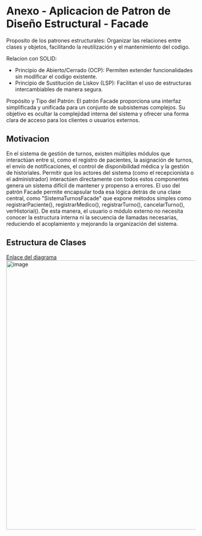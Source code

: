 # Anexo - Aplicacion de Patron de Diseño Estructural - Facade

Proposito de los patrones estructurales: Organizar las relaciones entre clases y objetos, facilitando la reutilización y el mantenimiento del codigo.

Relacion con SOLID:
* Principio de Abierto/Cerrado (OCP): Permiten extender funcionalidades sin modificar el codigo existente.
* Principio de Sustitución de Liskov (LSP): Facilitan el uso de estructuras intercambiables de manera segura.

Propósito  y  Tipo  del  Patrón:  El patrón Facade proporciona una interfaz simplificada y unificada para un conjunto de subsistemas complejos. Su objetivo es ocultar la complejidad interna del sistema y ofrecer una forma clara de acceso para los clientes o usuarios externos.

## Motivacion
En el sistema de gestión de turnos, existen múltiples módulos que interactúan entre sí, como el registro de pacientes, la asignación de turnos, el envío de notificaciones, el control de disponibilidad médica y la gestión de historiales. Permitir que los actores del sistema (como el recepcionista o el administrador) interactúen directamente con todos estos componentes genera un sistema difícil de mantener y propenso a errores. El uso del patrón Facade permite encapsular toda esa lógica detrás de una clase central, como "SistemaTurnosFacade" que expone métodos simples como registrarPaciente(), registrarMedico(), registrarTurno(), cancelarTurno(), verHistorial(). De esta manera, el usuario o módulo externo no necesita conocer la estructura interna ni la secuencia de llamadas necesarias, reduciendo el acoplamiento y mejorando la organización del sistema.


## Estructura de Clases
[Enlace del diagrama](https://drive.google.com/file/d/1_jFPzQhSU1jevGqu3F3cQ34qtpQoTABq/view?usp=sharing)
<img width="866" height="717" alt="image" src="https://github.com/user-attachments/assets/107f5308-f667-451d-828b-3f6bf4c86666" />
